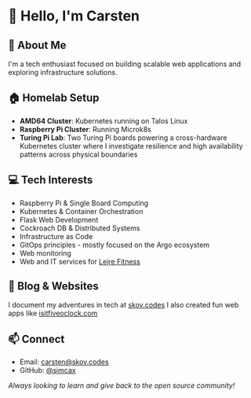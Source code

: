 
# 👋 Hello, I'm Carsten

## 🔭 About Me
I'm a tech enthusiast focused on building scalable web applications and exploring infrastructure solutions.

## 🏠 Homelab Setup
- **AMD64 Cluster**: Kubernetes running on Talos Linux
- **Raspberry Pi Cluster**: Running Microk8s
- **Turing Pi Lab**: Two Turing Pi boards powering a cross-hardware Kubernetes cluster where I investigate resilience and high availability patterns across physical boundaries

## 💻 Tech Interests
- Raspberry Pi & Single Board Computing
- Kubernetes & Container Orchestration
- Flask Web Development
- Cockroach DB & Distributed Systems
- Infrastructure as Code
- GitOps principles - mostly focused on the Argo ecosystem
- Web monitoring 
- Web and IT services for [Lejre Fitness](https://www.lejre.fitness)

## 📝 Blog & Websites
I document my adventures in tech at [skov.codes](https://www.skov.codes)
I also created fun web apps like [isitfiveoclock.com](https://www.isitfiveoclock.com)


## 📫 Connect
- Email: carsten@skov.codes
- GitHub: [@simcax](https://github.com/simcax)

_Always looking to learn and give back to the open source community!_
<!---
simcax/simcax is a ✨ special ✨ repository because its `README.md` (this file) appears on your GitHub profile.
You can click the Preview link to take a look at your changes.
--->

